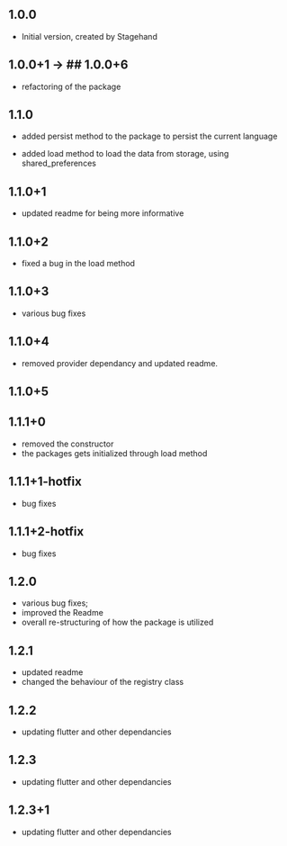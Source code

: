## 1.0.0

- Initial version, created by Stagehand

## 1.0.0+1 -> ## 1.0.0+6

- refactoring of the package

## 1.1.0

- added persist method to the package to persist the current language

- added load method to load the data from storage, using shared_preferences

## 1.1.0+1
- updated readme for being more informative

## 1.1.0+2

- fixed a bug in the load method 

## 1.1.0+3

- various bug fixes


## 1.1.0+4

- removed provider dependancy and updated readme.

## 1.1.0+5

## 1.1.1+0
- removed the constructor
- the packages gets initialized through load method

## 1.1.1+1-hotfix
- bug fixes


## 1.1.1+2-hotfix
- bug fixes

## 1.2.0

- various bug fixes;
- improved the Readme
- overall re-structuring of how the package is utilized

## 1.2.1

- updated readme
- changed the behaviour of the registry class

## 1.2.2
- updating flutter and other dependancies

## 1.2.3
- updating flutter and other dependancies

## 1.2.3+1
- updating flutter and other dependancies
